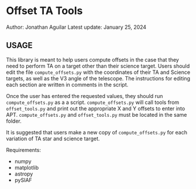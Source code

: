 # Offset TA Tools
Author: Jonathan Aguilar
Latest update: January 25, 2024

USAGE
-----
This library is meant to help users compute offsets in the case that they need to perform TA on a target other than their science target. Users should edit the file `compute_offsets.py` with the coordinates of their TA and Science targets, as well as the V3 angle of the telescope. The instructions for editing each section are written in comments in the script. 

Once the user has entered the requested values, they should run `compute_offsets.py` as a a script. `compute_offsets.py` will call tools from `offset_tools.py` and print out the appropriate X and Y offsets to enter into APT. `compute_offsets.py` and `offset_tools.py` must be located in the same folder.

It is suggested that users make a new copy of `compute_offsets.py` for each variation of TA star and science target.

Requirements:
- numpy
- matplotlib
- astropy
- pySIAF
